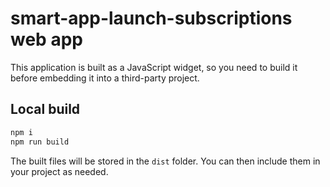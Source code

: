 # smart-app-launch-subscriptions web app

This application is built as a JavaScript widget, so you need to build it before embedding it into a third-party project.

## Local build

```sh
npm i
npm run build
```

The built files will be stored in the `dist` folder. You can then include them in your project as needed.